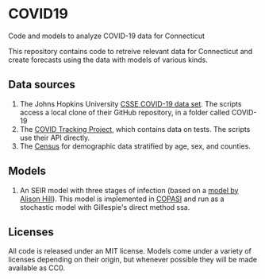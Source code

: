 # COVID19
Code and models to analyze COVID-19 data for Connecticut

This repository contains code to retreive relevant data for Connecticut and create 
forecasts using the data with models of various kinds.

## Data sources
1. The Johns Hopkins University [CSSE COVID-19 data set](https://github.com/CSSEGISandData/COVID-19.git). 
The scripts access a local clone of their GitHub repository, in a folder called COVID-19
2. The [COVID Tracking Project](https://covidtracking.com), which contains data on tests. The scripts use their API directly.
3. The [Census](https://www.census.gov/data/datasets.html) for demographic data stratified by age, sex, and counties.

## Models
1. An SEIR model with three stages of infection (based on a [model by Alison Hill](https://alhill.shinyapps.io/COVID19seir/)). 
This model is implemented in [COPASI](http://copasi.org) and run as a stochastic model with Gillespie's direct method ssa.

## Licenses
All code is released under an MIT license. Models come under a variety of licenses depending on their origin, but whenever possible they will be made available as CC0.
